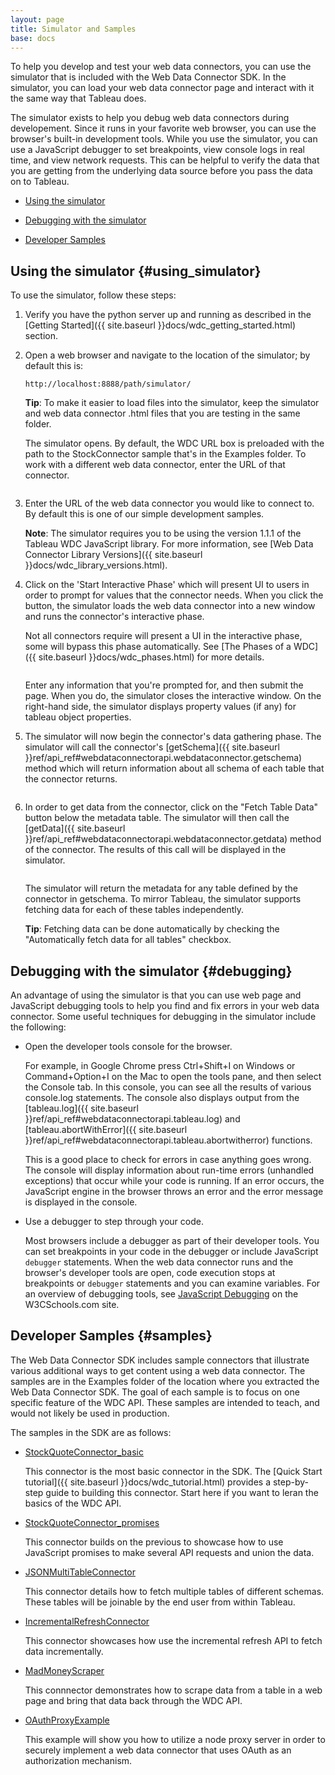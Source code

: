 ```yaml
---
layout: page
title: Simulator and Samples
base: docs
---
```


To help you develop and test your web data connectors, you can use the
simulator that is included with the Web Data Connector SDK. In the simulator, you
can load your web data connector page and interact with it the same way
that Tableau does.

The simulator exists to help you debug web data connectors during developement.
Since it runs in your favorite web browser, you can use the browser's built-in
development tools.  While you use the simulator, you can use a JavaScript debugger to set breakpoints,
view console logs in real time, and view network requests.
This can be helpful to verify the data that you are getting from the
underlying data source before you pass the data on to Tableau.

-   [Using the simulator](#using_simulator)

-   [Debugging with the simulator](#debugging)

-   [Developer Samples](#samples)


Using the simulator {#using_simulator}
-------------------

To use the simulator, follow these steps: 

1. Verify you have the python server up and running
as described in the [Getting Started]({{ site.baseurl }}docs/wdc_getting_started.html) section.

2. Open a web browser and navigate to the location of the simulator; by default this is:

   `http://localhost:8888/path/simulator/`

   **Tip**: To make it easier to load files into the simulator, keep
   the simulator and web data connector .html files that you are
   testing in the same folder.

   The simulator opens. By default, the <span
   class="uicontrol">WDC URL</span> box is preloaded with the path to
   the StockConnector sample that's in the Examples folder. To work
   with a different web data connector, enter the URL of
   that connector.

   <img class="img-responsive docs-img" src="{{ site.baseurl }}assets/wdc_simulator_new_first_open.png" alt="">

3. Enter the URL of the web data connector you would like to connect to. 
   By default this is one of our simple development samples.
   
   **Note**: The simulator requires you to
   be using the version 1.1.1 of the Tableau WDC
   JavaScript library. For more information, see [Web Data Connector
   Library Versions]({{ site.baseurl }}docs/wdc_library_versions.html).

4. Click on the 'Start Interactive Phase' which will 
   present UI to users in order to prompt for values that the
   connector needs.  When you click the button, the simulator loads the web data
   connector into a new window and runs the connector's
   interactive phase.
   
   Not all connectors require will present a UI in
   the interactive phase, some will bypass this phase automatically.
   See [The Phases of a WDC]({{ site.baseurl }}docs/wdc_phases.html) for more details.
   
   <img class="img-responsive docs-img" src="{{ site.baseurl }}assets/wdc_simulator_interactive_phase.png" alt="">
   
   Enter any information that you're prompted for, and then submit
   the page. When you do, the simulator closes the interactive window.
   On the right-hand side, the simulator displays property values
   (if any) for tableau object properties.

5. The simulator will now begin the connector's data gathering phase.
   The simulator will call the connector's
   [getSchema]({{ site.baseurl }}ref/api_ref#webdataconnectorapi.webdataconnector.getschema) method 
   which will return information about all schema of each table that the connector returns.
   
   <img class="img-responsive docs-img" src="{{ site.baseurl }}assets/wdc_simulator_getschema.png" alt="">

   
6. In order to get data from the connector, click on the "Fetch Table Data" button
   below the metadata table.  The simulator will then call the 
   [getData]({{ site.baseurl }}ref/api_ref#webdataconnectorapi.webdataconnector.getdata) method of the
   connector.  The results of this call will be displayed in the simulator.

   <img class="img-responsive docs-img" src="{{ site.baseurl }}assets/wdc_simulator_getdata.png" alt="">

   The simulator will return the metadata for any table defined by the connector 
   in getschema.  To mirror Tableau, the simulator supports fetching data
   for each of these tables independently.

   **Tip**: Fetching data can be done automatically by checking the 
   "Automatically fetch data for all tables" checkbox. 
   
Debugging with the simulator {#debugging}
----------------------------

An advantage of using the simulator is that you can use web page and
JavaScript debugging tools to help you find and fix errors in your web
data connector. Some useful techniques for debugging in the simulator
include the following:

-   Open the developer tools console for the browser.

    For example, in Google Chrome press Ctrl+Shift+I on Windows or
    Command+Option+I on the Mac to open the tools pane, and then select
    the <span class="uicontrol">Console</span> tab. In this console,
    you can see all the results of various console.log statements.  The console also displays
    output from the [tableau.log]({{ site.baseurl }}ref/api_ref#webdataconnectorapi.tableau.log) and
    [tableau.abortWithError]({{ site.baseurl }}ref/api_ref#webdataconnectorapi.tableau.abortwitherror) functions.
    
    This is a good place to check for errors in case anything goes wrong.
    The console will display information about run-time errors
    (unhandled exceptions) that occur while your code is running. If an error
    occurs, the JavaScript engine in the browser throws an error and the error message is displayed in
    the console.
    
-   Use a debugger to step through your code.

    Most browsers include a debugger as part of their developer tools.
    You can set breakpoints in your code in the debugger or include
    JavaScript `debugger` statements. When the web data connector runs
    and the browser's developer tools are open, code execution stops at
    breakpoints or `debugger` statements and you can examine variables.
    For an overview of debugging tools, see [JavaScript
    Debugging](http://www.w3schools.com/js/js_debugging.asp) on the
    W3CSchools.com site.


Developer Samples {#samples}
----------------------------

The Web Data Connector SDK includes sample connectors that illustrate
various additional ways to get content using a web data connector. The
samples are in the Examples folder of the location where you extracted
the Web Data Connector SDK. The goal of each sample is to focus on
one specific feature of the WDC API.  These samples are intended to teach, 
and would not likely be used in production. 

The samples in the SDK are as follows:

-   [StockQuoteConnector_basic](https://github.com/tableau/webdataconnector/blob/gh-pages/Examples/StockQuoteConnector_basic.html)

    This connector is the most basic connector in the SDK.
    The [Quick Start tutorial]({{ site.baseurl }}docs/wdc_tutorial.html) provides a step-by-step guide to building this connector.
    Start here if you want to leran the basics of the WDC API.

-   [StockQuoteConnector_promises](https://github.com/tableau/webdataconnector/blob/gh-pages/Examples/StockQuoteConnector_promises.html)

    This connector builds on the previous to showcase how to use JavaScript
    promises to make several API requests and union the data.

-   [JSONMultiTableConnector](https://github.com/tableau/webdataconnector/blob/gh-pages/Examples/JSONMultiTableConnector.html)

    This connector details how to fetch multiple tables of different
    schemas.  These tables will be joinable by the end user from within Tableau.

-   [IncrementalRefreshConnector](https://github.com/tableau/webdataconnector/blob/gh-pages/Examples/IncrementalRefreshConnector.html)

    This connector showcases how use the incremental refresh API to fetch data incrementally. 

-   [MadMoneyScraper](https://github.com/tableau/webdataconnector/blob/gh-pages/Examples/MadMoneyScraper.html)

    This connnector demonstrates how to scrape data from a table in a web page and bring that data back through
    the WDC API.

-   [OAuthProxyExample](https://github.com/tableau/webdataconnector/blob/gh-pages/Examples/OAuthProxyExample/index.html)

    This example will show you how to utilize a node proxy server in order to securely implement
    a web data connector that uses OAuth as an authorization mechanism.